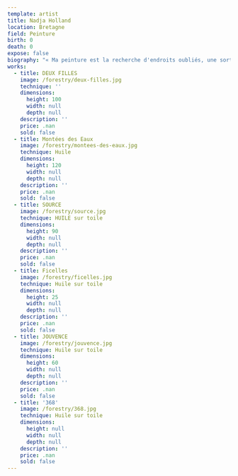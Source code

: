 ```yaml
---
template: artist
title: Nadja Holland
location: Bretagne
field: Peinture
birth: 0
death: 0
expose: false
biography: "« Ma peinture est la recherche d'endroits oubliés, une sorte de mémoire émotionnelle où une couleur raconte une histoire, où une forme réveille un souvenir. Dans mon travail actuel, les silhouettes, connues ou inconnues, jouent un rôle important. Elles racontent une histoire. La forme, le corps sans détail superflu estompe l'espace, le connu et l'inconnu pour le spectateur. Dans ce théâtre d'ombre, une histoire universelle se raconte. »\n Ma peinture parle des fragments, des superpositions, des effacements.C’est comme des couches de terre, placé l’une sur l’autre.\nC’est ce crée ma réalité. Des superpositions….\n Nous sommes des êtres avec une histoire. Mais cette histoire n’est pas la même aujourd’hui, comme hier...\n\nEXPOSITIONS\n\n2016\t\tLes journées européennes des métiers d’art \n2016                Grain de Sel,  56 Séné, exposition individuelle, peinture\n2015                Juillet – septembre Galerie Olivia Ganancia PARIS, exposition collective, peinture\n2015                Juillet Galerie Gaïa NANTES, exposition collective, peinture\n2015\t\tLes journées européennes des métiers d’art \n2015\t\t «\_Transition\_» galerie Arts Pluriels devient galerie Gaïa, Nantes, mars 2015, peintures\n2014\t\tCabinet Hollstein TOURS, espace galerie, juillet/aout, peinture\n2014\t\t28 mai au 1 juin Puls’Art  LE MANS, Salon de peinture contemporaine\n2014 \t\tLes journées européennes des métiers d’art \n2013\t\tMoulin de Pen Castel, ARZON peintures\n2011\t\tJournée des peintres, le Gorvello\n2010\t\tBoîte à Modeler de Gaël Gicquiaud, expo peinture \n2008\t\tSalon de peintures à Lorient\n2007\t\tSalon de peinture dans le Palais des Arts, Vannes\n\t\t        Exposition   La Clinique du Golfe \n2005\t\tGalerie L’oiseau rare - Vannes, Peintures\n2002\t\tL´Espace Châteauneuf, Tours\n\n2000\t\tTrace to the past“ - Museum Kirsten Kjaers – Symposium au Danemark, Sculpture \n1999\t\tGalerie Tersaeus - Stockholm, Suède - Peintures\n1998\t\tMusée de Kirsten Kjaers au Danemark - Peintures\n1994\t\tGalerie Rose, Hambourg \n\nRESIDENCES :\n\n2014 \t\tRésidence d’artistes, ATELIERS DE LA MORINERIE, Saint Pierre de Corps, TOURS \n2004\t\tRésidence d’artistes ARTRES, Israël\n1999\t\tSummer academy HAW Hambourg, Avid Petterson peintre de Bergen, Norvège \n1999\t\tRésidence et expo Musée de Kirsten Kjaers - Danemark \n1993\t\t3 mois en Israël\_: rencontre Yakov Dorchin, Sculpteur et peintre\n1988\t\tRésidence chez Ake W. Andersson peintre Mora Kvarn, Suède\n\n\nETUDES\n\n1990-1995\tÉcole Arts appliqués Hambourg, BAC +4 Allemagne\n1994-1995\tEcole des Beaux Arts Stockholm, Suède \n2015 2016 2017 Enseignante dessin à l’ESMA école supérieur des arts appliques NANTES\n\nFrançais, allemand, anglais et suédois\n\nCollections privées en Allemagne, Suède, Etats Unies, Israël et France"
works:
  - title: DEUX FILLES
    image: /forestry/deux-filles.jpg
    technique: ''
    dimensions:
      height: 100
      width: null
      depth: null
    description: ''
    price: .nan
    sold: false
  - title: Montées des Eaux
    image: /forestry/montees-des-eaux.jpg
    technique: Huile
    dimensions:
      height: 120
      width: null
      depth: null
    description: ''
    price: .nan
    sold: false
  - title: SOURCE
    image: /forestry/source.jpg
    technique: HUILE sur toile
    dimensions:
      height: 90
      width: null
      depth: null
    description: ''
    price: .nan
    sold: false
  - title: Ficelles
    image: /forestry/ficelles.jpg
    technique: Huile sur toile
    dimensions:
      height: 25
      width: null
      depth: null
    description: ''
    price: .nan
    sold: false
  - title: JOUVENCE
    image: /forestry/jouvence.jpg
    technique: Huile sur toile
    dimensions:
      height: 60
      width: null
      depth: null
    description: ''
    price: .nan
    sold: false
  - title: '368'
    image: /forestry/368.jpg
    technique: Huile sur toile
    dimensions:
      height: null
      width: null
      depth: null
    description: ''
    price: .nan
    sold: false
---
```


